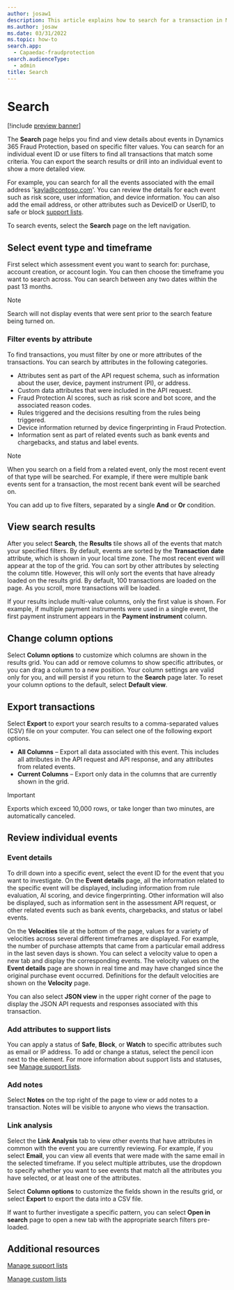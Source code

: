 ```yaml
---
author: josaw1
description: This article explains how to search for a transaction in Microsoft Dynamics 365 Fraud Protection and how you can use the search results.
ms.author: josaw
ms.date: 03/31/2022
ms.topic: how-to
search.app: 
  - Capaedac-fraudprotection
search.audienceType:
  - admin
title: Search
---
```


# Search

[!include [preview banner](includes/preview-banner.md)]

The **Search** page helps you find and view details about events in Dynamics 365 Fraud Protection, based on specific filter values. You can search for an individual event ID or use filters to find all transactions that match some criteria. You can export the search results or drill into an individual event to show a more detailed view.  

For example, you can search for all the events associated with the email address 'kayla@contoso.com'. You can review the details for each event such as risk score, user information, and device information. You can also add the email address, or other attributes such as DeviceID or UserID, to safe or block [support lists](manage-support-lists.md). 

To search events, select the **Search** page on the left navigation. 

## Select event type and timeframe

First select which assessment event you want to search for: purchase, account creation, or account login. 
You can then choose the timeframe you want to search across. You can search between any two dates within the past 13 months. 
> [!NOTE]
> Search will not display events that were sent prior to the search feature being turned on. 

### Filter events by attribute

To find transactions, you must filter by one or more attributes of the transactions. You can search by attributes in the following categories.

- Attributes sent as part of the API request schema, such as information about the user, device, payment instrument (PI), or address. 
- Custom data attributes that were included in the API request.
- Fraud Protection AI scores, such as risk score and bot score, and the associated reason codes.
- Rules triggered and the decisions resulting from the rules being triggered.
- Device information returned by device fingerprinting in Fraud Protection.
- Information sent as part of related events such as bank events and chargebacks, and status and label events.
> [!NOTE]
> When you search on a field from a related event, only the most recent event of that type will be searched. For example, if there were multiple bank events sent for a transaction, the most recent bank event will be searched on.

You can add up to five filters, separated by a single **And** or **Or** condition.


## View search results

After you select **Search**, the **Results** tile shows all of the events that match your specified filters. By default, events are sorted by the **Transaction date** attribute, which is shown in your local time zone. The most recent event will appear at the top of the grid. You can sort by other attributes by selecting the column title. However, this will only sort the events that have already loaded on the results grid. By default, 100 transactions are loaded on the page. As you scroll, more transactions will be loaded. 

If your results include multi-value columns, only the first value is shown. For example, if multiple payment instruments were used in a single event, the first payment instrument appears in the **Payment instrument** column.

## Change column options

Select **Column options** to customize which columns are shown in the results grid. You can add or remove columns to show specific attributes, or you can drag a column to a new position. Your column settings are  valid only for you, and will persist if you return to the **Search** page later. To reset your column options to the default, select **Default view**. 

## Export transactions

Select **Export** to export your search results to a comma-separated values (CSV) file on your computer. You can select one of the following export options.

- **All Columns** – Export all data associated with this event. This includes all attributes in the API request and API response, and any attributes from related events.  
- **Current Columns** – Export only data in the columns that are currently shown in the grid.

> [!IMPORTANT]
> Exports which exceed 10,000 rows, or take longer than two minutes, are automatically canceled. 


## Review individual events

### Event details
To drill down into a specific event, select the event ID for the event that you want to investigate. On the **Event details** page, all the information related to the specific event will be displayed, including information from rule evaluation, AI scoring, and device fingerprinting. Other information will also be displayed, such as information sent in the assessment API request, or other related events such as bank events, chargebacks, and status or label events.

On the **Velocities** tile at the bottom of the page, values for a variety of velocities across several different timeframes are displayed. For example, the number of purchase attempts that came from a particular email address in the last seven days is shown. You can select a velocity value to open a new tab and display the corresponding events. The velocity values on the **Event details** page are shown in real time and may have changed since the original purchase event occurred. Definitions for the default velocities are shown on the **Velocity** page.

You can also select **JSON view** in the upper right corner of the page to display the JSON API requests and responses associated with this transaction.

### Add attributes to support lists
You can apply a status of **Safe**, **Block**, or **Watch** to specific attributes such as email or IP address. To add or change a status, select the pencil icon next to the element. For more information about support lists and statuses, see [Manage support lists](manage-support-lists.md).

### Add notes
Select **Notes** on the top right of the page to view or add notes to a transaction. Notes will be visible to anyone who views the transaction.

### Link analysis
Select the **Link Analysis** tab to view other events that have attributes in common with the event you are currently reviewing. For example, if you select **Email**, you can view all events that were made with the same email in the selected timeframe. If you select multiple attributes, use the dropdown to specify whether you want to see events that match all the attributes you have selected, or at least one of the attributes. 

Select **Column options** to customize the fields shown in the results grid, or select **Export** to export the data into a CSV file.

If want to further investigate a specific pattern, you can select **Open in search** page to open a new tab with the appropriate search filters pre-loaded. 

## Additional resources

[Manage support lists](manage-support-lists.md)

[Manage custom lists](lists.md)
